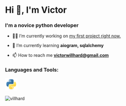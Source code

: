 <h1>Hi 👋, I'm Victor</h1>
<h3>I'm a novice python developer</h3>

- 👨‍💻 I’m currently working on [my first project right now.](https://github.com/Villhard/TestAttest)

- 📖 I’m currently learning **aiogram, sqlalchemy**

- 📫 How to reach me **victorwillhard@gmail.com**

<h3 align="left">Languages and Tools:</h3>
<p align="left"> <a href="https://www.python.org" target="_blank" rel="noreferrer"> <img src="https://raw.githubusercontent.com/devicons/devicon/master/icons/python/python-original.svg" alt="python" width="40" height="40"/> </a> </p>

<p><img align="center" src="https://github-readme-streak-stats.herokuapp.com/?user=villhard&" alt="villhard" /></p>
